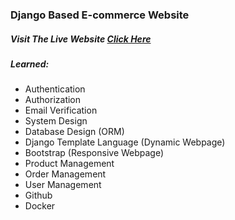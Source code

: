 ### Django Based E-commerce Website

##### Visit The Live Website [Click Here](https://bhyean.pythonanywhere.com/)

##### Learned:
* Authentication
* Authorization
* Email Verification
* System Design
* Database Design (ORM)
* Django Template Language (Dynamic Webpage)
* Bootstrap (Responsive Webpage)
* Product Management
* Order Management
* User Management
* Github
* Docker
